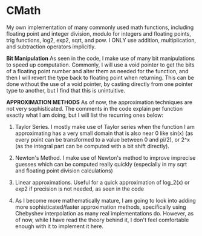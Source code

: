 # CMath
My own implementation of many commonly used math functions, including floating point and integer division, modulo for integers and floating points, trig functions, log2, exp2, sqrt, and pow. I ONLY use addition, multiplication, and subtraction operators implicitly. 


**Bit Manipulation**
As seen in the code, I make use of many bit manipulations to speed up computation. Commonly, I will use a void pointer to get the bits of a floating point number and alter them as needed for the function, and then I will revert the type back to floating point when returning. This can be done without the use of a void pointer, by casting directly from one pointer type to another, but I find that this is unintuitive.

**APPROXIMATION METHODS**
As of now, the approximation techniques are not very sophisticated. The comments in the code explain per function exactly what I am doing, but I will list the recurring ones below:

1. Taylor Series. I mostly make use of Taylor series when the function I am approximating has a very small domain that is also near 0 like sin(x) (as every point can be transformed to a value between 0 and pi/2), or 2^x (as the integral part can be computed with a bit shift directly).

2. Newton's Method. I make use of Newton's method to improve imprecise guesses which can be computed really quickly (especially in my sqrt and floating point division calculations)

3. Linear approximations. Useful for a quick approximation of log_2(x) or exp2 if precision is not needed, as seen in the code

4. As I become more mathematically mature, I am going to look into adding more sophisticated/faster approximation methods, specifically using Chebyshev interpolation as many real implementations do. However, as of now, while I have read the theory behind it, I don't feel comfortable enough with it to implement it here.
